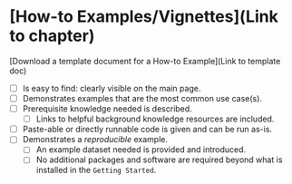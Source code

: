 # [How-to Examples/Vignettes](Link to chapter)
[Download a template document for a How-to Example](Link to template doc)

- [ ] Is easy to find: clearly visible on the main page.  
- [ ] Demonstrates examples that are the most common use case(s).  
- [ ] Prerequisite knowledge needed is described.  
  - [ ] Links to helpful background knowledge resources are included.  
- [ ] Paste-able or directly runnable code is given and can be run as-is.  
- [ ] Demonstrates a _reproducible_ example.  
  - [ ] An example dataset needed is provided and introduced.  
  - [ ] No additional packages and software are required beyond what is installed in the `Getting Started`.  
